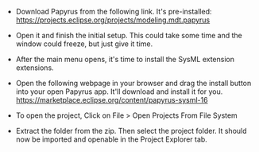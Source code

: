 - Download Papyrus from the following link. It's pre-installed:
https://projects.eclipse.org/projects/modeling.mdt.papyrus

- Open it and finish the initial setup. This could take some time and the window could freeze, but just give it time.
- After the main menu opens, it's time to install the SysML extension extensions.

- Open the following webpage in your browser and drag the install button into your open Papyrus app. It'll download and install it for you.
https://marketplace.eclipse.org/content/papyrus-sysml-16

- To open the project, Click on File > Open Projects From File System
- Extract the folder from the zip. Then select the project folder. It should now be imported and openable in the Project Explorer tab.